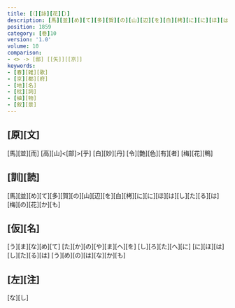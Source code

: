 ```yaml
---
title: [（][詠][花][）]
description: [馬][並][め][て][多][賀][の][山][辺][を][白][栲][に][に][ほ][は][し][た][る][は][梅][の][花][か][も]
position: 1859
category: [巻]10
version: '1.0'
volume: 10
comparison:
- <> -> [部] [[矢]][[京]]
keywords:
- [春][雑][歌]
- [京][都][府]
- [地][名]
- [枕][詞]
- [植][物]
- [叙][景]
---
```


## [原][文]

[馬][並][而] [高][山]<[部]>[乎] [白][妙][丹] [令][艶][色][有][者] [梅][花][鴨]

## [訓][読]

[馬][並][め][て][多][賀][の][山][辺][を][白][栲][に][に][ほ][は][し][た][る][は][梅][の][花][か][も]

## [仮][名]

[う][ま][な][め][て] [た][か][の][や][ま][へ][を] [し][ろ][た][へ][に] [に][ほ][は][し][た][る][は] [う][め][の][は][な][か][も]

## [左][注]

[な][し]
